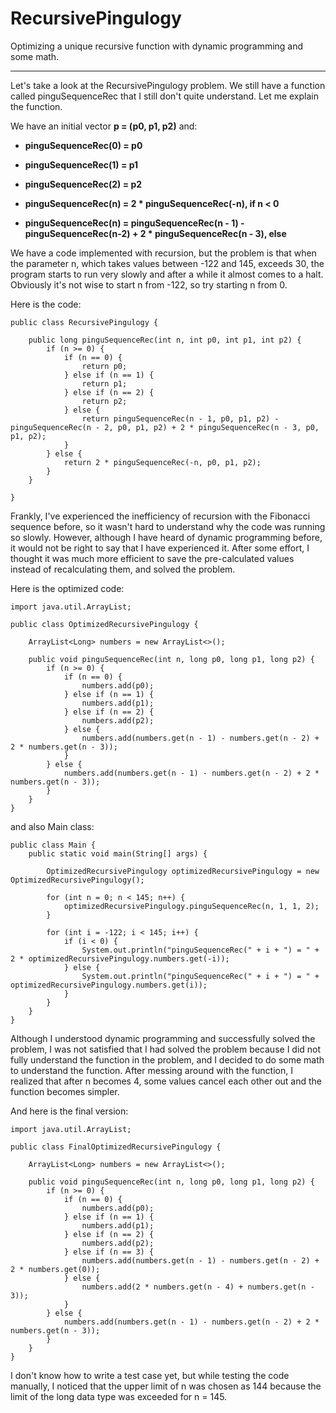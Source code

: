 # RecursivePingulogy

Optimizing a unique recursive function with dynamic programming and some math.

---

Let's take a look at the RecursivePingulogy problem. We still have a function called pinguSequenceRec that I still don't quite understand. Let me explain the function.

We have an initial vector **p = (p0, p1, p2)** and:

- **pinguSequenceRec(0) = p0**
- **pinguSequenceRec(1) = p1**
- **pinguSequenceRec(2) = p2**

- **pinguSequenceRec(n) = 2 \* pinguSequenceRec(-n), if n < 0**
- **pinguSequenceRec(n) = pinguSequenceRec(n - 1) - pinguSequenceRec(n-2) + 2 \* pinguSequenceRec(n - 3), else**

We have a code implemented with recursion, but the problem is that when the parameter n, which takes values ​​between -122 and 145, exceeds 30, the program starts to run very slowly and after a while it almost comes to a halt. Obviously it's not wise to start n from -122, so try starting n from 0.

Here is the code:

```
public class RecursivePingulogy {

    public long pinguSequenceRec(int n, int p0, int p1, int p2) {
        if (n >= 0) {
            if (n == 0) {
                return p0;
            } else if (n == 1) {
                return p1;
            } else if (n == 2) {
                return p2;
            } else {
                return pinguSequenceRec(n - 1, p0, p1, p2) - pinguSequenceRec(n - 2, p0, p1, p2) + 2 * pinguSequenceRec(n - 3, p0, p1, p2);
            }
        } else {
            return 2 * pinguSequenceRec(-n, p0, p1, p2);
        }
    }

}
```

Frankly, I've experienced the inefficiency of recursion with the Fibonacci sequence before, so it wasn't hard to understand why the code was running so slowly. However, although I have heard of dynamic programming before, it would not be right to say that I have experienced it. After some effort, I thought it was much more efficient to save the pre-calculated values ​​instead of recalculating them, and solved the problem.

Here is the optimized code:

```
import java.util.ArrayList;

public class OptimizedRecursivePingulogy {

    ArrayList<Long> numbers = new ArrayList<>();

    public void pinguSequenceRec(int n, long p0, long p1, long p2) {
        if (n >= 0) {
            if (n == 0) {
                numbers.add(p0);
            } else if (n == 1) {
                numbers.add(p1);
            } else if (n == 2) {
                numbers.add(p2);
            } else {
                numbers.add(numbers.get(n - 1) - numbers.get(n - 2) + 2 * numbers.get(n - 3));
            }
        } else {
            numbers.add(numbers.get(n - 1) - numbers.get(n - 2) + 2 * numbers.get(n - 3));
        }
    }
}
```

and also Main class:

```
public class Main {
    public static void main(String[] args) {

        OptimizedRecursivePingulogy optimizedRecursivePingulogy = new OptimizedRecursivePingulogy();

        for (int n = 0; n < 145; n++) {
            optimizedRecursivePingulogy.pinguSequenceRec(n, 1, 1, 2);
        }

        for (int i = -122; i < 145; i++) {
            if (i < 0) {
                System.out.println("pinguSequenceRec(" + i + ") = " + 2 * optimizedRecursivePingulogy.numbers.get(-i));
            } else {
                System.out.println("pinguSequenceRec(" + i + ") = " + optimizedRecursivePingulogy.numbers.get(i));
            }
        }
    }
}
```

Although I understood dynamic programming and successfully solved the problem, I was not satisfied that I had solved the problem because I did not fully understand the function in the problem, and I decided to do some math to understand the function. After messing around with the function, I realized that after n becomes 4, some values ​​cancel each other out and the function becomes simpler.

And here is the final version:

```
import java.util.ArrayList;

public class FinalOptimizedRecursivePingulogy {

    ArrayList<Long> numbers = new ArrayList<>();

    public void pinguSequenceRec(int n, long p0, long p1, long p2) {
        if (n >= 0) {
            if (n == 0) {
                numbers.add(p0);
            } else if (n == 1) {
                numbers.add(p1);
            } else if (n == 2) {
                numbers.add(p2);
            } else if (n == 3) {
                numbers.add(numbers.get(n - 1) - numbers.get(n - 2) + 2 * numbers.get(0));
            } else {
                numbers.add(2 * numbers.get(n - 4) + numbers.get(n - 3));
            }
        } else {
            numbers.add(numbers.get(n - 1) - numbers.get(n - 2) + 2 * numbers.get(n - 3));
        }
    }
}
```

I don't know how to write a test case yet, but while testing the code manually, I noticed that the upper limit of n was chosen as 144 because the limit of the long data type was exceeded for n = 145.
